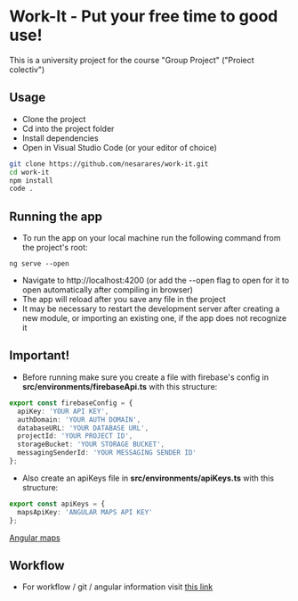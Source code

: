 # Work-It - Put your free time to good use!

This is a university project for the course "Group Project" ("Proiect colectiv")

## Usage

- Clone the project
- Cd into the project folder
- Install dependencies
- Open in Visual Studio Code (or your editor of choice)

```sh
git clone https://github.com/nesarares/work-it.git
cd work-it
npm install
code .
```

## Running the app

- To run the app on your local machine run the following command from the project's root:

```
ng serve --open
```

- Navigate to http://localhost:4200 (or add the --open flag to open for it to open automatically after compiling in browser)
- The app will reload after you save any file in the project
- It may be necessary to restart the development server after creating a new module, or importing an existing one, if the app does not recognize it

## Important!

- Before running make sure you create a file with firebase's config in **src/environments/firebaseApi.ts** with this structure:

```ts
export const firebaseConfig = {
  apiKey: 'YOUR API KEY',
  authDomain: 'YOUR AUTH DOMAIN',
  databaseURL: 'YOUR DATABASE URL',
  projectId: 'YOUR PROJECT ID',
  storageBucket: 'YOUR STORAGE BUCKET',
  messagingSenderId: 'YOUR MESSAGING SENDER ID'
};
```

- Also create an apiKeys file in **src/environments/apiKeys.ts** with this structure:

```ts
export const apiKeys = {
  mapsApiKey: 'ANGULAR MAPS API KEY'
};
```

[Angular maps](https://angular-maps.com/)

## Workflow

- For workflow / git / angular information visit [this link](https://github.com/nesarares/work-it/tree/master/docs/workflow.md)
